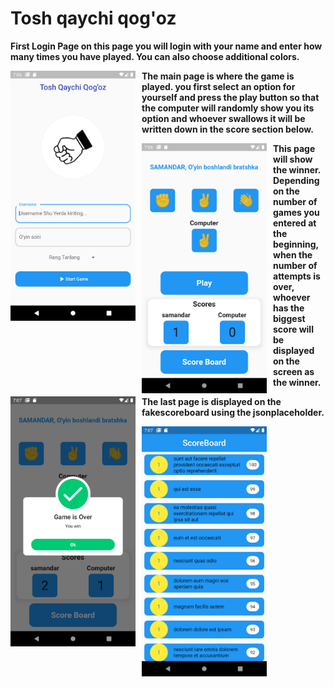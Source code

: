 # Tosh qaychi qog'oz


 <b>First Login Page on this page you will login with your name and enter how many times you have played. You can also choose additional colors.</b>

<img src="https://github.com/jasurovich/Game/blob/main/assets/images/Screenshot_1634652381.png"
     alt="Onboarding page"
     style="float: left; margin-right: 10px;" width="200" />
     
     
<b>The main page is where the game is played. you first select an option for yourself and press the play button so that the computer will randomly show you its option and whoever swallows it will be written down in the score section below.</b>
     
     

<img src="https://github.com/jasurovich/Game/blob/main/assets/images/Screenshot_1634652411.png"
     alt="Onboarding page"
     style="float: left; margin-right: 10px;" width="200" />
     
     
<b>This page will show the winner. Depending on the number of games you entered at the beginning, when the number of attempts is over, whoever has the biggest score will be displayed on the screen as the winner.</b>

     
<img src="https://github.com/jasurovich/Game/blob/main/assets/images/Screenshot_1634652422.png"
     alt="Onboarding page"
     style="float: left; margin-right: 10px;" width="200" /> 
     

     
<b>The last page is displayed on the fakescoreboard using the jsonplaceholder.</b>


<img src="https://github.com/jasurovich/Game/blob/main/assets/images/Screenshot_1634652427.png"
     alt="Onboarding page"
     style="float: left; margin-right: 10px;" width="200" />

